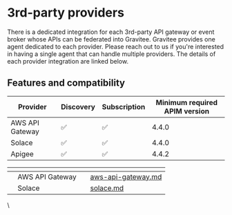 # 3rd-party providers

There is a dedicated integration for each 3rd-party API gateway or event broker whose APIs can be federated into Gravitee. Gravitee provides one agent dedicated to each provider. Please reach out to us if you're interested in having a single agent that can handle multiple providers. The details of each provider integration are linked below.

## Features and compatibility

| Provider        | Discovery | Subscription | Minimum required APIM version |
| --------------- | --------- | ------------ | ----------------------------- |
| AWS API Gateway | ✅         | ✅            | 4.4.0                         |
| Solace          | ✅         | ✅            | 4.4.0                         |
| Apigee          | ✅         | ✅            | 4.4.2                         |



<table data-view="cards"><thead><tr><th></th><th></th><th></th><th data-hidden data-card-target data-type="content-ref"></th></tr></thead><tbody><tr><td></td><td>AWS API Gateway</td><td></td><td><a href="aws-api-gateway.md">aws-api-gateway.md</a></td></tr><tr><td></td><td>Solace</td><td></td><td><a href="solace.md">solace.md</a></td></tr></tbody></table>

\
